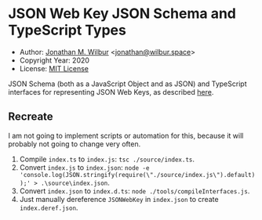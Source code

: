 # JSON Web Key JSON Schema and TypeScript Types

* Author: [Jonathan M. Wilbur](https://github.com/JonathanWilbur) <[jonathan@wilbur.space](mailto:jonathan@wilbur.space)>
* Copyright Year: 2020
* License: [MIT License](https://mit-license.org/)

JSON Schema (both as a JavaScript Object and as JSON) and TypeScript
interfaces for representing JSON Web Keys, as described
[here](https://tools.ietf.org/html/rfc7517#section-4).

## Recreate

I am not going to implement scripts or automation for this, because it will
probably not going to change very often.

1. Compile `index.ts` to `index.js`: `tsc ./source/index.ts`.
2. Convert `index.js` to `index.json`: `node -e 'console.log(JSON.stringify(require(\"./source/index.js\").default));' > .\source\index.json`.
3. Convert `index.json` to `index.d.ts`: `node ./tools/compileInterfaces.js`.
4. Just manually dereference `JSONWebKey` in `index.json` to create `index.deref.json`.
